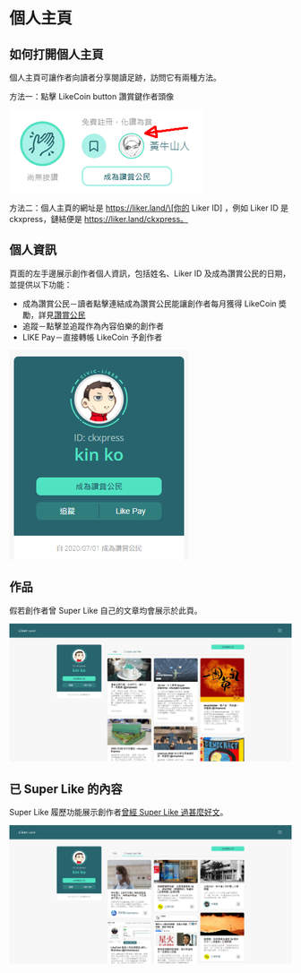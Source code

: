 # 個人主頁

## 如何打開個人主頁

個人主頁可讓作者向讀者分享閱讀足跡，訪問它有兩種方法。

方法一：點擊 LikeCoin button 讚賞鍵作者頭像

![](../../.gitbook/assets/super-like-reader-4.png)

方法二：個人主頁的網址是 https://liker.land/\[你的 Liker ID\] ，例如 Liker ID 是 ckxpress，鏈結便是 https://liker.land/ckxpress。

## 個人資訊

頁面的左手邊展示創作者個人資訊，包括姓名、Liker ID 及成為讚賞公民的日期，並提供以下功能：

* 成為讚賞公民－讀者點擊連結成為讚賞公民能讓創作者每月獲得 LikeCoin 奬勵，詳見[讚賞公民](https://docs.like.co/v/zh/user-guide/civic-liker)
* 追蹤－點擊並追蹤作為內容伯樂的創作者
* LIKE Pay－直接轉帳 LikeCoin 予創作者

![](../../.gitbook/assets/portfolio-page-3.png)

## 作品

假若創作者曾 Super Like 自己的文章均會展示於此頁。

![](../../.gitbook/assets/portfolio-page-1.png)

## 已 Super Like 的內容

Super Like 履歷功能展示創作者[曾經 Super Like 過甚麼好文](https://docs.like.co/v/zh/user-guide/creator/portfolio-page)。

![](../../.gitbook/assets/portfolio-page-2.png)

